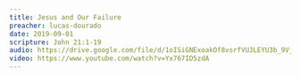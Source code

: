 ```yaml
---
title: Jesus and Our Failure
preacher: lucas-dourado
date: 2019-09-01
scripture: John 21:1-19
audio: https://drive.google.com/file/d/1oISiGNExoakOf8vsrfVUJLEYU3b_9VjJ/view
video: https://www.youtube.com/watch?v=Yx767ID5zdA
---
```

